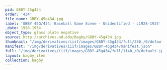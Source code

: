 ```yaml
---
pid: GBBY-45g434
order: '434'
file_name: GBBY-45g434.jpg
label: 'GBBY 45G/434: Baseball Game Scene - Unidentified - c1928-1934'
_date: 1928-1934
object_type: glass plate negative
source: http://archives.nd.edu/Bagby/GBBY-45g434.jpg
thumbnail: "/img/derivatives/iiif/images/GBBY-45g434/full/250,/0/default.jpg"
manifest: "/img/derivatives/iiif/images/GBBY-45g434/manifest.json"
full: "/img/derivatives/iiif/images/GBBY-45g434/full/1140,/0/default.jpg"
layout: bagby_item
collection: bagby
---
```

